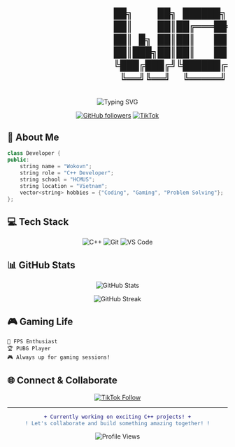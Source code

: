 <h1 align="center">
  
```diff
                 ██╗    ██╗ ██████╗ ██╗  ██╗ ██████╗ ██╗   ██╗███╗   ██╗
                 ██║    ██║██╔═══██╗██║ ██╔╝██╔═══██╗██║   ██║████╗  ██║
                 ██║ █╗ ██║██║   ██║█████╔╝ ██║   ██║██║   ██║██╔██╗ ██║
                 ██║███╗██║██║   ██║██╔═██╗ ██║   ██║╚██╗ ██╔╝██║╚██╗██║
                 ╚███╔███╔╝╚██████╔╝██║  ██╗╚██████╔╝ ╚████╔╝ ██║ ╚████║
                  ╚══╝╚══╝  ╚═════╝ ╚═╝  ╚═╝ ╚═════╝   ╚═══╝  ╚═╝  ╚═══╝
```

</h1>

<div align="center">
  
  ![Typing SVG](https://readme-typing-svg.demolab.com?font=Fira+Code&duration=3000&pause=1000&color=00F7F7&center=true&vCenter=true&width=435&lines=Welcome+to+my+GitHub!+%F0%9F%91%8B;C%2B%2B+Developer+%F0%9F%92%BB;HCMUS+Student+%F0%9F%8E%93;Gaming+Enthusiast+%F0%9F%8E%AE)

</div>

<div align="center">
  
  [![GitHub followers](https://img.shields.io/github/followers/wokovn?style=for-the-badge&logo=github&color=00F7F7)](https://github.com/wokovn)
  [![TikTok](https://img.shields.io/badge/TikTok-@wokovn-00F7F7?style=for-the-badge&logo=tiktok&logoColor=white)](https://www.tiktok.com/@wokovn)
  
</div>

## 🌟 About Me

```cpp
class Developer {
public:
    string name = "Wokovn";
    string role = "C++ Developer";
    string school = "HCMUS";
    string location = "Vietnam";
    vector<string> hobbies = {"Coding", "Gaming", "Problem Solving"};
};
```

## 💻 Tech Stack
<div align="center">
  
  ![C++](https://img.shields.io/badge/C++-00599C?style=for-the-badge&logo=c%2B%2B&logoColor=white)
  ![Git](https://img.shields.io/badge/Git-F05032?style=for-the-badge&logo=git&logoColor=white)
  ![VS Code](https://img.shields.io/badge/VS_Code-007ACC?style=for-the-badge&logo=visual-studio-code&logoColor=white)
  
</div>

## 📊 GitHub Stats
<div align="center">
  
  ![GitHub Stats](https://github-readme-stats.vercel.app/api?username=wokovn&show_icons=true&theme=radical&hide_border=true&bg_color=0D1117&title_color=00F7F7&icon_color=00F7F7)
  
  ![GitHub Streak](https://github-readme-streak-stats.herokuapp.com/?user=wokovn&theme=black-ice&hide_border=true&stroke=0000&background=0D1117&ring=00F7F7&fire=00F7F7&currStreakLabel=00F7F7)
  
</div>

## 🎮 Gaming Life
```
🎯 FPS Enthusiast
🏆 PUBG Player
🎮 Always up for gaming sessions!
```

## 🌐 Connect & Collaborate

<div align="center">
  
  [![TikTok Follow](https://img.shields.io/badge/Follow_@wokovn-FF0000?style=for-the-badge&logo=tiktok&logoColor=white)](https://www.tiktok.com/@wokovn)
  
</div>

---

<div align="center">
  
  ```diff
  + Currently working on exciting C++ projects! +
  ! Let's collaborate and build something amazing together! !
  ```
  
  ![Profile Views](https://komarev.com/ghpvc/?username=wokovn&color=00F7F7&style=flat-square)
  
</div>

<!--
Fun ASCII art dividers for sections
////////////////////////////////////////////////////////////////////////////////////////////////
-->
